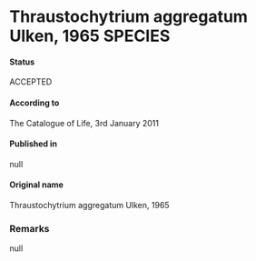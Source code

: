 Thraustochytrium aggregatum Ulken, 1965 SPECIES
=======

#### Status
ACCEPTED

#### According to
The Catalogue of Life, 3rd January 2011

#### Published in
null

#### Original name
Thraustochytrium aggregatum Ulken, 1965

### Remarks
null